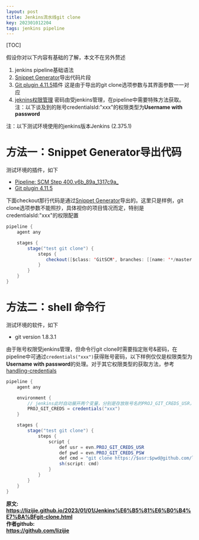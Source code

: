 ```yaml
---
layout: post
title: Jenkins流水线git clone
key: 202301012204
tags: jenkins pipeline
---
```


[TOC]

假设你对以下内容有基础的了解，本文不在另外赘述
1. jenkins pipeline基础语法
2. [Snippet Generator](https://www.jenkins.io/doc/book/pipeline/getting-started/#snippet-generator)导出代码片段
3. [Git plugin 4.11.5](https://plugins.jenkins.io/git/)插件 这是由于导出的git clone选项参数与其界面参数一一对应
4. [jeknins权限管理](https://www.jenkins.io/doc/book/using/using-credentials/#using-credentials) 密码由受jenkins管理，在pipeline中需要特殊方法获取。注：以下谈及到的账号credentialsId:"xxx"的权限类型为**Username with password**

注：以下测试环境使用的jenkins版本Jenkins (2.375.1)


# 方法一：Snippet Generator导出代码

测试环境的插件，如下
* [Pipeline: SCM Step 400.v6b_89a_1317c9a_	](https://plugins.jenkins.io/workflow-scm-step/)
* [Git plugin 4.11.5](https://plugins.jenkins.io/git/)

下面checkout那行代码是通过[Snippet Generator](https://www.jenkins.io/doc/book/pipeline/getting-started/#snippet-generator)导出的。这里只是样例，git clone选项参数不能照抄，具体视你的项目情况而定，特别是credentialsId:"xxx"的权限配置

```java
pipeline {
    agent any

    stages {
        stage("test git clone") {
            steps {
               checkout([$class: 'GitSCM', branches: [[name: '*/master']], extensions: [], userRemoteConfigs: [[credentialsId: 'amao', url: 'https://github.com/lizijie/luacheck_blame_report.git']]]) 
            }
        }
    }
}
```

# 方法二：shell 命令行
测试环境的软件，如下
* git version 1.8.3.1

由于账号权限受jenkins管理，但命令行git clone时需要指定账号&密码，在pipeline中可通过`credentials("xxx")`获得账号密码，以下样例仅仅是权限类型为**Username with password**的处理。对于其它权限类型的获取方法，参考[handling-credentials](https://www.jenkins.io/doc/book/pipeline/jenkinsfile/#handling-credentials)
```java
pipeline {
    agent any

    environment {
        // jenkins此时自动展开两个变量，分别是存放账号名的PROJ_GIT_CREDS_USR，和存放密码的PROJ_GIT_CREDS_PSW
        PROJ_GIT_CREDS = credentials("xxx")
    }

    stages {
        stage("test git clone") {
            steps {
                script {
                    def usr = evn.PROJ_GIT_CREDS_USR
                    def pwd = evn.PROJ_GIT_CREDS_PSW
                    def cmd = "git clone https://$usr:$pwd@github.com/lizijie/luacheck_blame_report.git"
                    sh(script: cmd)
                }
            }
        }
    }
}
```

[](https://www.jenkins.io/doc/book/pipeline/jenkinsfile/#usernames-and-passwords)

  
  
<b>原文:<br>
<https://lizijie.github.io/2023/01/01/Jenkins%E6%B5%81%E6%B0%B4%E7%BA%BFgit-clone.html>
<br>
作者github:<br>
<https://github.com/lizijie>
</b>
